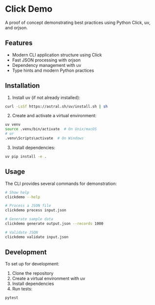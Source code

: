 # Click Demo

A proof of concept demonstrating best practices using Python Click, uv, and orjson.

## Features

- Modern CLI application structure using Click
- Fast JSON processing with orjson
- Dependency management with uv
- Type hints and modern Python practices

## Installation

1. Install uv (if not already installed):
```bash
curl -LsSf https://astral.sh/uv/install.sh | sh
```

2. Create and activate a virtual environment:
```bash
uv venv
source .venv/bin/activate  # On Unix/macOS
# or
.venv\Scripts\activate  # On Windows
```

3. Install dependencies:
```bash
uv pip install -e .
```

## Usage

The CLI provides several commands for demonstration:

```bash
# Show help
clickdemo --help

# Process a JSON file
clickdemo process input.json

# Generate sample data
clickdemo generate output.json --records 1000

# Validate JSON
clickdemo validate input.json
```

## Development

To set up for development:

1. Clone the repository
2. Create a virtual environment with uv
3. Install dependencies
4. Run tests:
```bash
pytest
``` 